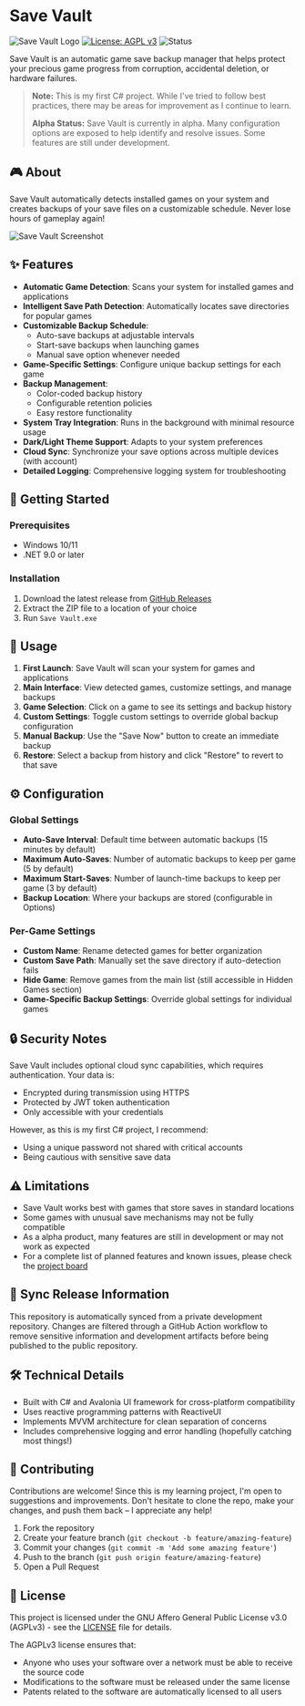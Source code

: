 # Save Vault

![Save Vault Logo](https://img.shields.io/badge/Save%20Vault-Game%20Save%20Manager-yellow)
[![License: AGPL v3](https://img.shields.io/badge/License-AGPL%20v3-A1CDF1.svg)](https://www.gnu.org/licenses/agpl-3.0)
![Status](https://img.shields.io/badge/Status-Alpha-orange)

Save Vault is an automatic game save backup manager that helps protect your precious game progress from corruption, accidental deletion, or hardware failures.

> **Note:** This is my first C# project. While I've tried to follow best practices, there may be areas for improvement as I continue to learn.
>
> **Alpha Status:** Save Vault is currently in alpha. Many configuration options are exposed to help identify and resolve issues. Some features are still under development.

## 🎮 About

Save Vault automatically detects installed games on your system and creates backups of your save files on a customizable schedule. Never lose hours of gameplay again!

![Save Vault Screenshot](https://vault.etka.co.uk/site/assets/img/app-screenshot.png)

## ✨ Features

- **Automatic Game Detection**: Scans your system for installed games and applications
- **Intelligent Save Path Detection**: Automatically locates save directories for popular games
- **Customizable Backup Schedule**:
  - Auto-save backups at adjustable intervals
  - Start-save backups when launching games
  - Manual save option whenever needed
- **Game-Specific Settings**: Configure unique backup settings for each game
- **Backup Management**:
  - Color-coded backup history
  - Configurable retention policies
  - Easy restore functionality
- **System Tray Integration**: Runs in the background with minimal resource usage
- **Dark/Light Theme Support**: Adapts to your system preferences
- **Cloud Sync**: Synchronize your save options across multiple devices (with account)
- **Detailed Logging**: Comprehensive logging system for troubleshooting

## 🚀 Getting Started

### Prerequisites

- Windows 10/11
- .NET 9.0 or later

### Installation

1. Download the latest release from [GitHub Releases](https://github.com/EtkaPerry/Save-Vault-Release/releases)
2. Extract the ZIP file to a location of your choice
3. Run `Save Vault.exe`

## 🔧 Usage

1. **First Launch**: Save Vault will scan your system for games and applications
2. **Main Interface**: View detected games, customize settings, and manage backups
3. **Game Selection**: Click on a game to see its settings and backup history
4. **Custom Settings**: Toggle custom settings to override global backup configuration
5. **Manual Backup**: Use the "Save Now" button to create an immediate backup
6. **Restore**: Select a backup from history and click "Restore" to revert to that save

## ⚙️ Configuration

### Global Settings

- **Auto-Save Interval**: Default time between automatic backups (15 minutes by default)
- **Maximum Auto-Saves**: Number of automatic backups to keep per game (5 by default)
- **Maximum Start-Saves**: Number of launch-time backups to keep per game (3 by default)
- **Backup Location**: Where your backups are stored (configurable in Options)

### Per-Game Settings

- **Custom Name**: Rename detected games for better organization
- **Custom Save Path**: Manually set the save directory if auto-detection fails
- **Hide Game**: Remove games from the main list (still accessible in Hidden Games section)
- **Game-Specific Backup Settings**: Override global settings for individual games

## 🔒 Security Notes

Save Vault includes optional cloud sync capabilities, which requires authentication. Your data is:
- Encrypted during transmission using HTTPS
- Protected by JWT token authentication
- Only accessible with your credentials

However, as this is my first C# project, I recommend:
- Using a unique password not shared with critical accounts
- Being cautious with sensitive save data

## ⚠️ Limitations

- Save Vault works best with games that store saves in standard locations
- Some games with unusual save mechanisms may not be fully compatible
- As a alpha product, many features are still in development or may not work as expected
- For a complete list of planned features and known issues, please check the [project board](https://github.com/users/EtkaPerry/projects/6)

## 🔄 Sync Release Information

This repository is automatically synced from a private development repository. Changes are filtered through a GitHub Action workflow to remove sensitive information and development artifacts before being published to the public repository.

## 🛠️ Technical Details

- Built with C# and Avalonia UI framework for cross-platform compatibility
- Uses reactive programming patterns with ReactiveUI
- Implements MVVM architecture for clean separation of concerns
- Includes comprehensive logging and error handling (hopefully catching most things!)

## 🤝 Contributing

Contributions are welcome! Since this is my learning project, I'm open to suggestions and improvements. Don't hesitate to clone the repo, make your changes, and push them back – I appreciate any help!

1. Fork the repository
2. Create your feature branch (`git checkout -b feature/amazing-feature`)
3. Commit your changes (`git commit -m 'Add some amazing feature'`)
4. Push to the branch (`git push origin feature/amazing-feature`)
5. Open a Pull Request

## 📝 License

This project is licensed under the GNU Affero General Public License v3.0 (AGPLv3) - see the [LICENSE](LICENSE) file for details.

The AGPLv3 license ensures that:
- Anyone who uses your software over a network must be able to receive the source code
- Modifications to the software must be released under the same license
- Patents related to the software are automatically licensed to all users